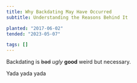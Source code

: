 ```yaml
---
title: Why Backdating May Have Occurred
subtitle: Understanding the Reasons Behind It

planted: "2017-06-02"
tended: "2023-05-07"

tags: []
---
```


Backdating is ~~bad~~ _ugly_ **good** weird but necessary.

Yada yada yada
